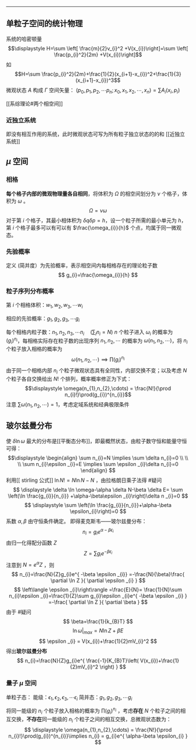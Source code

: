 
---
## 单粒子空间的统计物理

系统的哈密顿量 $$\displaystyle H=\sum \left[ \frac{m}{2}v_{i}^2 +V(x_{i})\right]=\sum \left[  \frac{p_{i}^2}{2m} +V(x_{i})\right]$$
如 $$H=\sum \frac{p_{i}^2}{2m}+\frac{1}{2}(x_{i+1}-x_{i})^2+\frac{1}{3}(x_{i+1}-x_{i})^3$$
微观状态 $\displaystyle A$ 构成 $\displaystyle \Gamma$ 空间矢量： $\displaystyle \left(p_{0},p_{1},p_{2},\cdots p_{n};x_{0},x_{1},x_{2},\cdots,x_{n}\right)=\sum A_{i}(x_{i},p_{i})$ 

[[系综理论#两个相空间]]
### 近独立系统
即没有相互作用的系统，此时微观状态可写为所有粒子独立状态的的和
[[近独立系统]]

## $\mu$ 空间
### 相格
**每个格子内部的微观物理量各自相同**，将体积为 $\displaystyle \Omega$ 的相空间划分为 $\displaystyle \nu$ 个格子，体积为 $\displaystyle \omega$ 。
$$
\Omega = \nu \omega
$$
对于第 $i$ 个格子，其最小相体积为 $\displaystyle \delta q\delta p=h$，设一个粒子所需的最小单元为 $h$，第 $i$ 个格子最多可以有可以有 $\frac{\omega_{i}}{h}$ 个点，均属于同一微观态。
### 先验概率

定义 (简并度）为先验概率，表示相空间内每相格存在的理论粒子数
$$
g_{i}=\frac{\omega_{i}}{h}
$$
### 粒子序列分布概率

第 $\displaystyle i$ 个相格体积：$\displaystyle w_{1},w_{2},w_{3},\cdots w_{i}$

相应的先验概率：$\displaystyle g_{1},g_{2},g_{3},\cdots g_{i}$

每个相格内粒子数：$\displaystyle n_{1},n_{2},n_{3},\cdots n_{i}\quad (\sum_{i} n_{i}=N)$
$\displaystyle n$ 个粒子进入 $\displaystyle \omega _{i}$ 的概率为 $\displaystyle (g_{i})^{n_{i}}$，每相格实际存在粒子数的出现序列 $\displaystyle n_{1},n_{2},\cdots$ 的概率为 $\displaystyle \omega(n_{1},n_{2},\cdots)$，将 $n_{i}$ 个粒子放入相格的概率为 $$\displaystyle \omega(n_{1},n_{2},\cdots) \implies \prod(g_{i})^{n_{i}}$$
由于同一个相格内部 $\displaystyle n_{i}$ 个粒子微观状态具有全同性，内部交换不变；以及考虑 $N$ 个粒子各自交换给出 $N!$ 个排列，概率概率修正为下式： $$\displaystyle \omega(n_{1},n_{2},\cdots) = \frac{N!}{\prod n_{i}!}\prod(g_{i})^{n_{i}}$$
注意 $\displaystyle \sum \omega(n_{1},n_{2},\cdots)=1$，考虑定域系统和经典极限条件
 
 ## 玻尔兹曼分布
 使 $\displaystyle \delta \ln \omega$ 最大的分布是[[平衡态分布]]，即最概然状态，由粒子数守恒和能量守恒可得：
 $$\displaystyle \begin{align}
\sum n_{i}=N \implies \sum \delta n_{i}=0 \\ \\
\\
 \sum n_{i}\epsilon _{i}=E \implies \sum \epsilon _{i}\delta n_{i}=0
\end{align} $$
 利用[[ stirling 公式]] $\displaystyle \ln N! = N \ln N-N$ ，由拉格朗日乘子法得 #疑问 
 $$
\displaystyle \delta \ln \omega-\alpha \delta N-\beta \delta E= \sum \left(\ln \frac{g_{i}}{n_{i}} +\alpha-\beta\epsilon _{i}\right)\delta n _{i}=0
$$
 $$
\displaystyle  \sum \left(\ln \frac{g_{i}}{n_{i}}+\alpha-\beta \epsilon_{i}\right)=0
$$
系数 $\displaystyle \alpha,\beta$ 由守恒条件确定。
即得麦克斯韦——玻尔兹曼分布：
$$
n_{i} = g_{i}e^{ \alpha-\beta \epsilon_{i} }
$$
由归一化得配分函数 $\displaystyle Z$
$$
Z=\sum g_{i} e^{-\beta \epsilon _{i}}
$$
注意到 $\displaystyle N = e^{ \alpha }Z$ ，则
$$
n_{i}=\frac{N}{Z}g_{i}e^{ -\beta \epsilon _{i}} =-\frac{N}{\beta}\frac{ \partial \ln Z }{ \partial \epsilon _{i} } 
$$
$$
\left\langle  \epsilon _{i}\right\rangle =\frac{E}{N}= \frac{1}{N}\sum n_{i}\epsilon _{i}=\frac{1}{Z}\sum g_{i}\epsilon _{i}e^{ -\beta \epsilon _{i} } =-\frac{ \partial \ln Z }{ \partial \beta }
$$
由于 #疑问 
$$
\beta=\frac{1}{k_{B}T}
$$
$$
\ln \omega |_{max}=N\ln Z+\beta E
$$
$$
\epsilon _{i} = V(x_{i})+\frac{1}{2}mV_{i}^2
$$
得出**玻尔兹曼分布**
$$
n_{i}=\frac{N}{Z}g_{i}e^{ \frac{-1}{K_{B}T}\left( V(x_{i})+\frac{1}{2}mV_{i}^2 \right)  }
$$
### 量子 $\displaystyle \mu$ 空间 
单粒子态：
能级：$\displaystyle \epsilon_{1},\epsilon_{2},\epsilon_{3},\cdots \epsilon_{i}$
简并态：$\displaystyle g_{1},g_{2},g_{3},\cdots g_{i}$

将同一能级的 $n_{i}$ 个粒子放入相格的概率为 $\displaystyle \prod(g_{i})^{n_{i}}$ ，考虑**存在** $\displaystyle N$ 个粒子之间的相互交换，**不存在**同一能级的 $n_{i}$ 个粒子之间的相互交换，总微观状态数为：
$$
\displaystyle \omega(n_{1},n_{2},\cdots) = \frac{N!}{\prod n_{i}!}\prod(g_{i})^{n_{i}}\implies n_{i} = g_{i}e^{ \alpha-\beta \epsilon_{i} }
$$


